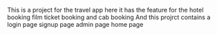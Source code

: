 This is a project for the travel app here it has the feature for the hotel booking film ticket booking and cab booking 
And this projrct contains a login page signup page admin page home page 